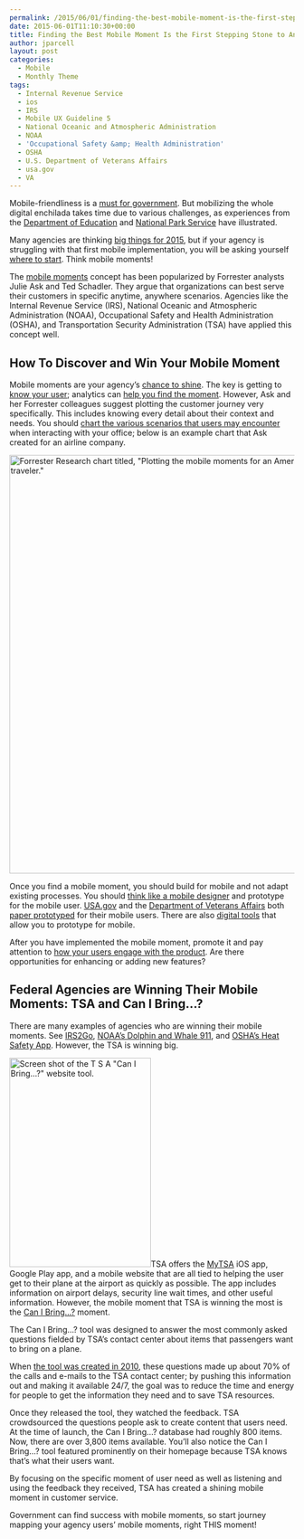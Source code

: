 ```yaml
---
permalink: /2015/06/01/finding-the-best-mobile-moment-is-the-first-stepping-stone-to-anytime-anywhere-government/
date: 2015-06-01T11:10:30+00:00
title: Finding the Best Mobile Moment Is the First Stepping Stone to Anytime, Anywhere Government
author: jparcell
layout: post
categories:
  - Mobile
  - Monthly Theme
tags:
  - Internal Revenue Service
  - ios
  - IRS
  - Mobile UX Guideline 5
  - National Oceanic and Atmospheric Administration
  - NOAA
  - 'Occupational Safety &amp; Health Administration'
  - OSHA
  - U.S. Department of Veterans Affairs
  - usa.gov
  - VA
---
```


Mobile-friendliness is a [must for government](https://www.digitalgov.gov/2015/03/31/trends-on-tuesday-smartphone-market-growth-makes-mobile-friendly-a-must/). But mobilizing the whole digital enchilada takes time due to various challenges, as experiences from the [Department of Education](https://www.digitalgov.gov/2015/02/12/building-brick-by-brick-ed-govs-website-redesign-and-mobile-implementation/) and [National Park Service](https://www.digitalgov.gov/2015/04/30/mobile-friendly-park-websites-on-nps-gov/) have illustrated.

Many agencies are thinking [big things for 2015](https://www.digitalgov.gov/2015/01/29/how-government-will-accelerate-anytime-anywhere-services-and-information-in-2015/), but if your agency is struggling with that first mobile implementation, you will be asking yourself [where to start](https://www.digitalgov.gov/2015/01/29/how-government-will-accelerate-anytime-anywhere-services-and-information-in-2015/). Think mobile moments!

The [mobile moments](https://solutions.forrester.com/mobile) concept has been popularized by Forrester analysts Julie Ask and Ted Schadler. They argue that organizations can best serve their customers in specific anytime, anywhere scenarios. Agencies like the Internal Revenue Service (IRS), National Oceanic and Atmospheric Administration (NOAA), Occupational Safety and Health Administration (OSHA), and Transportation Security Administration (TSA) have applied this concept well.

## How To Discover and Win Your Mobile Moment

Mobile moments are your agency’s [chance to shine](https://econsultancy.com/blog/65041-making-the-most-of-mobile-moments-to-transform-the-customer-experience/). The key is getting to [know your user](https://www.digitalgov.gov/2015/05/15/government-services-through-a-life-events-approach/); analytics can [help you find the moment](https://www.thinkwithgoogle.com/research-studies/creating-moments-that-matter.html). However, Ask and her Forrester colleagues suggest plotting the customer journey very specifically. This includes knowing every detail about their context and needs. You should [chart the various scenarios that users may encounter](https://solutions.forrester.com/mobile/landing-61Q6-3212NK.html) when interacting with your office; below is an example chart that Ask created for an airline company.

<img class="aligncenter size-full wp-image-277052" src="https://s3.amazonaws.com/sitesusa/wp-content/uploads/sites/212/2015/05/600-x-740-mobile_moment_timeline__american_airlines_109381-4.jpg" alt="Forrester Research chart titled, &quot;Plotting the mobile moments for an American Airlines traveler.&quot;" width="600" height="740" />

Once you find a mobile moment, you should build for mobile and not adapt existing processes. You should [think like a mobile designer](http://www.smashingmagazine.com/2015/04/10/thinking-like-an-app-designer/) and prototype for the mobile user. [USA.gov](https://www.digitalgov.gov/2014/05/22/how-to-make-a-mobile-paper-prototype/) and the [Department of Veterans Affairs](https://www.digitalgov.gov/2014/08/21/paper-prototyping-ptsd-coach/) both [paper prototyped](https://www.digitalgov.gov/2014/08/08/design-sketching-the-easiest-prototype-method-ever/) for their mobile users. There are also [digital tools](https://popapp.in/en/terms/government-users) that allow you to prototype for mobile.

After you have implemented the mobile moment, promote it and pay attention to [how your users engage with the product](http://searchengineland.com/mobilegeddon-today-3-ways-take-mobile-friendliness-next-level-218628). Are there opportunities for enhancing or adding new features?

## Federal Agencies are Winning Their Mobile Moments: TSA and Can I Bring&#8230;?

There are many examples of agencies who are winning their mobile moments. See [IRS2Go](https://www.digitalgov.gov/2015/02/19/irs2go-app-provides-multi-symptom-relief-for-tax-anxiety/), [NOAA’s Dolphin and Whale 911](https://www.digitalgov.gov/2014/09/25/saving-the-whales-with-just-your-smartphone-west-coast-edition/), and [OSHA’s Heat Safety App](https://www.digitalgov.gov/2012/07/13/osha-heat-safety-tool-app/). However, the TSA is winning big.

<img class="alignright size-full wp-image-277082" src="https://s3.amazonaws.com/sitesusa/wp-content/uploads/sites/212/2015/05/250-x-370-Can-I-Bring-Screenshot_2015-06-01-05-10-15.jpg" alt="Screen shot of the T S A &quot;Can I Bring...?&quot; website tool." width="250" height="370" />TSA offers the [MyTSA](http://www.tsa.gov/traveler-information/my-tsa-mobile-application) iOS app, Google Play app, and a mobile website that are all tied to helping the user get to their plane at the airport as quickly as possible. The app includes information on airport delays, security line wait times, and other useful information. However, the mobile moment that TSA is winning the most is the [Can I Bring&#8230;?](https://apps.tsa.dhs.gov/mytsa/cib_home.aspx) moment.

The Can I Bring…? tool was designed to answer the most commonly asked questions fielded by TSA’s contact center about items that passengers want to bring on a plane.

When [the tool was created in 2010](https://www.digitalgov.gov/2012/02/22/my-tsa-mobile-app/), these questions made up about 70% of the calls and e-mails to the TSA contact center; by pushing this information out and making it available 24/7, the goal was to reduce the time and energy for people to get the information they need and to save TSA resources.

Once they released the tool, they watched the feedback. TSA crowdsourced the questions people ask to create content that users need. At the time of launch, the Can I Bring…? database had roughly 800 items. Now, there are over 3,800 items available. You’ll also notice the Can I Bring…? tool featured prominently on their homepage because TSA knows that’s what their users want.

By focusing on the specific moment of user need as well as listening and using the feedback they received, TSA has created a shining mobile moment in customer service.

Government can find success with mobile moments, so start journey mapping your agency users’ mobile moments, right THIS moment!
